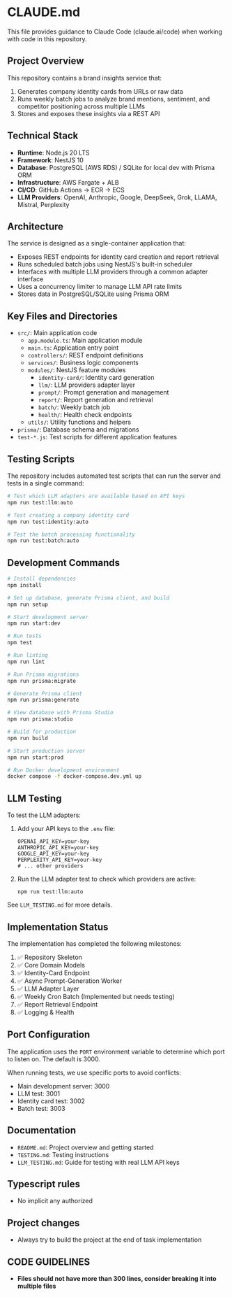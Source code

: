 # CLAUDE.md

This file provides guidance to Claude Code (claude.ai/code) when working with code in this repository.

## Project Overview

This repository contains a brand insights service that:
1. Generates company identity cards from URLs or raw data
2. Runs weekly batch jobs to analyze brand mentions, sentiment, and competitor positioning across multiple LLMs
3. Stores and exposes these insights via a REST API

## Technical Stack

- **Runtime**: Node.js 20 LTS
- **Framework**: NestJS 10
- **Database**: PostgreSQL (AWS RDS) / SQLite for local dev with Prisma ORM
- **Infrastructure**: AWS Fargate + ALB
- **CI/CD**: GitHub Actions → ECR → ECS
- **LLM Providers**: OpenAI, Anthropic, Google, DeepSeek, Grok, LLAMA, Mistral, Perplexity

## Architecture

The service is designed as a single-container application that:
- Exposes REST endpoints for identity card creation and report retrieval
- Runs scheduled batch jobs using NestJS's built-in scheduler
- Interfaces with multiple LLM providers through a common adapter interface
- Uses a concurrency limiter to manage LLM API rate limits
- Stores data in PostgreSQL/SQLite using Prisma ORM

## Key Files and Directories

- `src/`: Main application code
  - `app.module.ts`: Main application module
  - `main.ts`: Application entry point
  - `controllers/`: REST endpoint definitions
  - `services/`: Business logic components
  - `modules/`: NestJS feature modules
    - `identity-card/`: Identity card generation
    - `llm/`: LLM providers adapter layer
    - `prompt/`: Prompt generation and management
    - `report/`: Report generation and retrieval
    - `batch/`: Weekly batch job
    - `health/`: Health check endpoints
  - `utils/`: Utility functions and helpers
- `prisma/`: Database schema and migrations
- `test-*.js`: Test scripts for different application features

## Testing Scripts

The repository includes automated test scripts that can run the server and tests in a single command:

```bash
# Test which LLM adapters are available based on API keys
npm run test:llm:auto

# Test creating a company identity card
npm run test:identity:auto

# Test the batch processing functionality
npm run test:batch:auto
```

## Development Commands

```bash
# Install dependencies
npm install

# Set up database, generate Prisma client, and build
npm run setup

# Start development server
npm run start:dev

# Run tests
npm test

# Run linting
npm run lint

# Run Prisma migrations
npm run prisma:migrate

# Generate Prisma client
npm run prisma:generate

# View database with Prisma Studio
npm run prisma:studio

# Build for production
npm run build

# Start production server
npm run start:prod

# Run Docker development environment
docker compose -f docker-compose.dev.yml up
```

## LLM Testing

To test the LLM adapters:

1. Add your API keys to the `.env` file:
   ```
   OPENAI_API_KEY=your-key
   ANTHROPIC_API_KEY=your-key
   GOOGLE_API_KEY=your-key
   PERPLEXITY_API_KEY=your-key
   # ... other providers
   ```

2. Run the LLM adapter test to check which providers are active:
   ```
   npm run test:llm:auto
   ```

See `LLM_TESTING.md` for more details.

## Implementation Status

The implementation has completed the following milestones:

1. ✅ Repository Skeleton
2. ✅ Core Domain Models
3. ✅ Identity-Card Endpoint
4. ✅ Async Prompt-Generation Worker
5. ✅ LLM Adapter Layer
6. ✅ Weekly Cron Batch (Implemented but needs testing)
7. ✅ Report Retrieval Endpoint
8. ✅ Logging & Health

## Port Configuration

The application uses the `PORT` environment variable to determine which port to listen on. The default is 3000.

When running tests, we use specific ports to avoid conflicts:
- Main development server: 3000
- LLM test: 3001
- Identity card test: 3002
- Batch test: 3003

## Documentation

- `README.md`: Project overview and getting started
- `TESTING.md`: Testing instructions
- `LLM_TESTING.md`: Guide for testing with real LLM API keys

## Typescript rules
- No implicit any authorized

## Project changes
- Always try to build the project at the end of task implementation

## CODE GUIDELINES
- **Files should not have more than 300 lines, consider breaking it into multiple files**